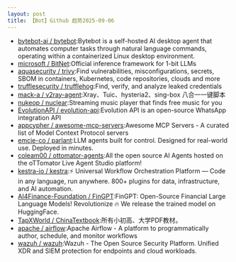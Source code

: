 ```yaml
---
layout: post
title: 【Bot】Github 趋势2025-09-06
---
```


* [bytebot-ai / bytebot](https://github.com/bytebot-ai/bytebot):Bytebot is a self-hosted AI desktop agent that automates computer tasks through natural language commands, operating within a containerized Linux desktop environment.
* [microsoft / BitNet](https://github.com/microsoft/BitNet):Official inference framework for 1-bit LLMs
* [aquasecurity / trivy](https://github.com/aquasecurity/trivy):Find vulnerabilities, misconfigurations, secrets, SBOM in containers, Kubernetes, code repositories, clouds and more
* [trufflesecurity / trufflehog](https://github.com/trufflesecurity/trufflehog):Find, verify, and analyze leaked credentials
* [mack-a / v2ray-agent](https://github.com/mack-a/v2ray-agent):Xray、Tuic、hysteria2、sing-box 八合一一键脚本
* [nukeop / nuclear](https://github.com/nukeop/nuclear):Streaming music player that finds free music for you
* [EvolutionAPI / evolution-api](https://github.com/EvolutionAPI/evolution-api):Evolution API is an open-source WhatsApp integration API
* [appcypher / awesome-mcp-servers](https://github.com/appcypher/awesome-mcp-servers):Awesome MCP Servers - A curated list of Model Context Protocol servers
* [emcie-co / parlant](https://github.com/emcie-co/parlant):LLM agents built for control. Designed for real-world use. Deployed in minutes.
* [coleam00 / ottomator-agents](https://github.com/coleam00/ottomator-agents):All the open source AI Agents hosted on the oTTomator Live Agent Studio platform!
* [kestra-io / kestra](https://github.com/kestra-io/kestra):⚡ Universal Workflow Orchestration Platform — Code in any language, run anywhere. 800+ plugins for data, infrastructure, and AI automation.
* [AI4Finance-Foundation / FinGPT](https://github.com/AI4Finance-Foundation/FinGPT):FinGPT: Open-Source Financial Large Language Models! Revolutionize 🔥 We release the trained model on HuggingFace.
* [TapXWorld / ChinaTextbook](https://github.com/TapXWorld/ChinaTextbook):所有小初高、大学PDF教材。
* [apache / airflow](https://github.com/apache/airflow):Apache Airflow - A platform to programmatically author, schedule, and monitor workflows
* [wazuh / wazuh](https://github.com/wazuh/wazuh):Wazuh - The Open Source Security Platform. Unified XDR and SIEM protection for endpoints and cloud workloads.
